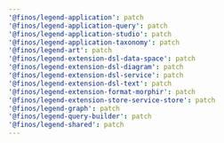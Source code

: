 ```yaml
---
'@finos/legend-application': patch
'@finos/legend-application-query': patch
'@finos/legend-application-studio': patch
'@finos/legend-application-taxonomy': patch
'@finos/legend-art': patch
'@finos/legend-extension-dsl-data-space': patch
'@finos/legend-extension-dsl-diagram': patch
'@finos/legend-extension-dsl-service': patch
'@finos/legend-extension-dsl-text': patch
'@finos/legend-extension-format-morphir': patch
'@finos/legend-extension-store-service-store': patch
'@finos/legend-graph': patch
'@finos/legend-query-builder': patch
'@finos/legend-shared': patch
---
```

